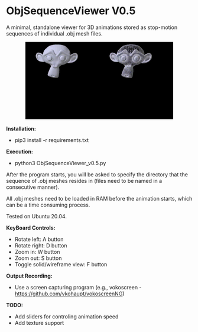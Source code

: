 # ObjSequenceViewer V0.5
A minimal, standalone viewer for 3D animations stored as stop-motion sequences of individual .obj mesh files.

<p align="center">
<img src="sample_videos/solid.gif" width="200"><img src="sample_videos/wireframe.gif" width="200">
</p>

<b> Installation: </b>

 - pip3 install -r requirements.txt

<b> Execution: </b>

 - python3 ObjSequenceViewer_v0.5.py

After the program starts, you will be asked to specify the directory that the sequence of .obj meshes resides in (files need to be named in a consecutive manner).

All .obj meshes need to be loaded in RAM before the animation starts, which can be a time consuming process.

Tested on Ubuntu 20.04.

<b> KeyBoard Controls: </b>

- Rotate left: A button
- Rotate right: D button
- Zoom in: W button
- Zoom out: S button
- Toggle solid/wireframe view: F button

<b>Output Recording: </b>

 - Use a screen capturing program (e.g., vokoscreen - https://github.com/vkohaupt/vokoscreenNG)

<b>TODO: </b>
 - Add sliders for controling animation speed
 - Add texture support
